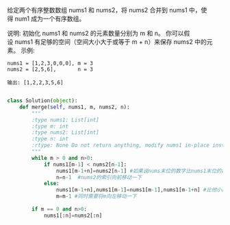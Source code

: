 给定两个有序整数数组 nums1 和 nums2，将 nums2 合并到 nums1 中，使得 num1 成为一个有序数组。

说明:
初始化 nums1 和 nums2 的元素数量分别为 m 和 n。
你可以假设 nums1 有足够的空间（空间大小大于或等于 m + n）来保存 nums2 中的元素。
示例:
```
nums1 = [1,2,3,0,0,0], m = 3
nums2 = [2,5,6],       n = 3

输出: [1,2,2,3,5,6]
```
```python

class Solution(object):
    def merge(self, nums1, m, nums2, n):
        """
        :type nums1: List[int]
        :type m: int
        :type nums2: List[int]
        :type n: int
        :rtype: None Do not return anything, modify nums1 in-place instead.
        """
        while m > 0 and n>0:
            if nums1[m-1] < nums2[n-1]: 
                nums1[m-1+n]=nums2[n-1] #如果说nums末位的数字比nums1末位的数字大,说明nums2末位的数字在整个数组中都是最大的,直接存到nums的m-1+n这个索引的位置
                n=n-1  #nums2的索引向前移动一下
            else:
                nums1[m-1+n],nums1[m-1]=nums1[m-1],nums1[m-1+n] #比他小的话说明这个位置的数字较大那么就移动到后面去,并且将本身的位置留出来变成0可以不变但是变了是个好的习惯,有助于进行理解
                m=m-1 #同时需要将m向左移动一下
                
        if m == 0 and n>0:
            nums1[:n]=nums2[:n]

```

